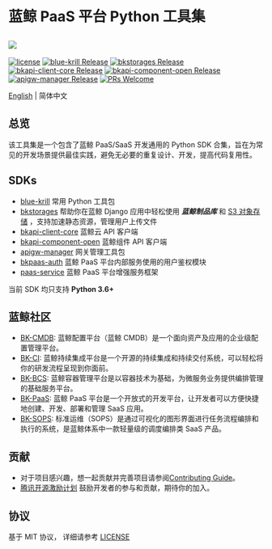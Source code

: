 # 蓝鲸 PaaS 平台 Python 工具集

![](docs/images/bk_paas_zh.png)
---
[![license](https://img.shields.io/badge/license-mit-brightgreen.svg?style=flat)](LICENSE)
[![blue-krill Release](https://img.shields.io/badge/blue--krill-1.0.5-brightgreen)](https://github.com/TencentBlueKing/bkpaas-python-sdk/releases)
[![bkstorages Release](https://img.shields.io/badge/bkstorages-1.0.1-brightgreen)](https://github.com/TencentBlueKing/bkpaas-python-sdk/releases)
[![bkapi-client-core Release](https://img.shields.io/badge/bkapi--client--core-1.1.0-brightgreen)](https://github.com/TencentBlueKing/bkpaas-python-sdk/releases)
[![bkapi-component-open Release](https://img.shields.io/badge/bkapi--component--open-2.0.0-brightgreen)](https://github.com/TencentBlueKing/bkpaas-python-sdk/releases)
[![apigw-manager Release](https://img.shields.io/badge/apigw--manager-1.0.0-brightgreen)](https://github.com/TencentBlueKing/bkpaas-python-sdk/releases)
[![PRs Welcome](https://img.shields.io/badge/PRs-welcome-brightgreen.svg)](https://github.com/TencentBlueKing/bkpaas-python-sdkpulls)

[English](readme_en.md) | 简体中文

## 总览

该工具集是一个包含了蓝鲸 PaaS/SaaS 开发通用的 Python SDK 合集，旨在为常见的开发场景提供最佳实践，避免无必要的重复设计、开发，提高代码复用性。

## SDKs

- [blue-krill](sdks/blue-krill/README.md) 常用 Python 工具包
- [bkstorages](sdks/bkstorages/README.md) 帮助你在蓝鲸 Django 应用中轻松使用 ***蓝鲸制品库***
  和 [S3 对象存储](https://docs.ceph.com/en/latest/radosgw/s3/) ，支持加速静态资源，管理用户上传文件
- [bkapi-client-core](sdks/bkapi-client-core/README.md) 蓝鲸云 API 客户端
- [bkapi-component-open](sdks/bkapi-component-open/README.md) 蓝鲸组件 API 客户端
- [apigw-manager](sdks/apigw-manager/README.md) 网关管理工具包
- [bkpaas-auth](sdks/bkpaas-auth/README.md) 蓝鲸 PaaS 平台内部服务使用的用户鉴权模块
- [paas-service](sdks/paas-service/README.md) 蓝鲸 PaaS 平台增强服务框架

当前 SDK 均只支持 **Python 3.6+**

## 蓝鲸社区

- [BK-CMDB](https://github.com/Tencent/bk-cmdb): 蓝鲸配置平台（蓝鲸 CMDB）是一个面向资产及应用的企业级配置管理平台。
- [BK-CI](https://github.com/Tencent/bk-ci): 蓝鲸持续集成平台是一个开源的持续集成和持续交付系统，可以轻松将你的研发流程呈现到你面前。
- [BK-BCS](https://github.com/Tencent/bk-bcs): 蓝鲸容器管理平台是以容器技术为基础，为微服务业务提供编排管理的基础服务平台。
- [BK-PaaS](https://github.com/Tencent/bk-PaaS): 蓝鲸 PaaS 平台是一个开放式的开发平台，让开发者可以方便快捷地创建、开发、部署和管理
  SaaS 应用。
- [BK-SOPS](https://github.com/Tencent/bk-sops): 标准运维（SOPS）是通过可视化的图形界面进行任务流程编排和执行的系统，是蓝鲸体系中一款轻量级的调度编排类
  SaaS 产品。

## 贡献

- 对于项目感兴趣，想一起贡献并完善项目请参阅[Contributing Guide](docs/CONTRIBUTING.md)。
- [腾讯开源激励计划](https://opensource.tencent.com/contribution) 鼓励开发者的参与和贡献，期待你的加入。

## 协议

基于 MIT 协议， 详细请参考 [LICENSE](LICENSE)

